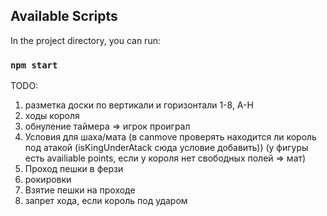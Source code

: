 ## Available Scripts

In the project directory, you can run:

### `npm start`



TODO:
1) разметка доски по вертикали и горизонтали 1-8, A-H
2) ходы короля
3) обнуление таймера => игрок проиграл
4) Условия для шаха/мата (в canmove проверять находится ли король под атакой (isKingUnderAtack сюда условие добавить))
   (у фигуры есть availiable points, если у короля нет свободных полей => мат)
6) Проход пешки в ферзи
7) рокировки
8) Взятие пешки на проходе
9) запрет хода, если король под ударом
